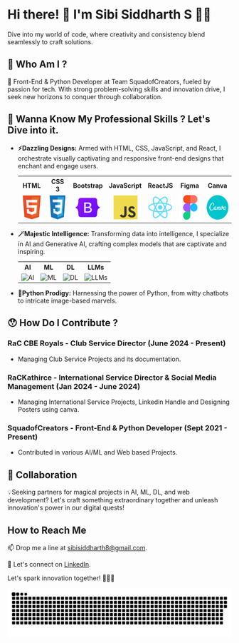 # Hi there! 👋 I'm Sibi Siddharth S 🚀✨

Dive into my world of code, where creativity and consistency blend seamlessly to craft solutions.

## 🫣 Who Am I ?

🚀 Front-End & Python Developer at Team SquadofCreators, fueled by passion for tech. With strong problem-solving skills and innovation drive, I seek new horizons to conquer through collaboration.

## 💼 Wanna Know My Professional Skills ? Let's Dive into it.

  - **⚡Dazzling Designs:** Armed with HTML, CSS, JavaScript, and React, I orchestrate visually captivating and responsive front-end designs that enchant and engage users.

    <table style="width: 100%; table-layout: fixed;">
      <tr align="center">
        <th>HTML</th>
        <th>CSS 3</th>
        <th>Bootstrap</th>
        <th>JavaScript</th>
        <th>ReactJS</th>
        <th>Figma</th>
        <th>Canva</th>
      </tr>
      <tr align="center">
        <td><img height="55" width="55"; src="https://github.com/devicons/devicon/blob/master/icons/html5/html5-original.svg" title="HTML" alt="HTML"/></td>
        <td><img height="55" width="55"; src="https://github.com/devicons/devicon/blob/master/icons/css3/css3-original.svg" title="CSS" alt="CSS"/></td>
        <td><img height="55" width="55"; src="https://github.com/devicons/devicon/blob/master/icons/bootstrap/bootstrap-original.svg" title="Bootstrap" alt="Bootstrap"/></td>
        <td><img height="55" width="55"; src="https://github.com/devicons/devicon/blob/master/icons/javascript/javascript-original.svg" title="JavaScript" alt="JavaScript"/></td>
        <td><img height="55" width="55"; src="https://github.com/devicons/devicon/blob/master/icons/react/react-original.svg" title="ReactJS" alt="ReactJS"/></td>
        <td><img height="55" width="55"; src="https://github.com/devicons/devicon/blob/master/icons/figma/figma-original.svg" title="Figma" alt="Figma"/></td>
        <td><img height="55" width="55"; src="https://github.com/devicons/devicon/blob/master/icons/canva/canva-original.svg" title="Canva" alt="Canva"/></td>
      </tr>
    </table>

    
  - **🪄Majestic Intelligence:** Transforming data into intelligence, I specialize in AI and Generative AI, crafting complex models that are captivate and inspiring.

    <table>
      <tr align="center">
        <th>AI</th>
        <th>ML</th>
        <th>DL</th>
        <th>LLMs</th>
      </tr>
      <tr>
        <td><img src="https://cdn-icons-png.flaticon.com/512/4630/4630645.png" title="AI" alt="AI" width="55" height="55"/></td>
        <td><img src="https://cdn-icons-png.flaticon.com/512/2980/2980560.png" title="ML" alt="ML" width="55" height="55"/></td>
        <td><img src="https://cdn-icons-png.flaticon.com/512/10817/10817412.png" title="DL" alt="DL" width="55" height="55"/></td>
        <td><img src="https://cdn-icons-png.flaticon.com/512/16806/16806660.png" title="LLMs" alt="LLMs" width="55" height="55"/></td>
      </tr>
    </table>
    
  - **🐍Python Prodigy:** Harnessing the power of Python, from witty chatbots to intricate image-based marvels.

## 😯 How Do I Contribute ?

### RaC CBE Royals - Club Service Director (June 2024 - Present)
- Managing Club Service Projects and its documentation.

### RaCKathirce - International Service Director & Social Media Management (Jan 2024 - June 2024)
- Managing International Service Projects, Linkedin Handle and Designing Posters using canva.

### SquadofCreators - Front-End & Python Developer (Sept 2021 - Present)
- Contributed in various AI/ML and Web based Projects.

## 🤝 Collaboration

💡Seeking partners for magical projects in AI, ML, DL, and web development? Let's craft something extraordinary together and unleash innovation's power in our digital quests!

## How to Reach Me

📫 Drop me a line at sibisiddharth8@gmail.com.

🔮 Let's connect on [LinkedIn](https://www.linkedin.com/in/sibisiddharths/).

Let's spark innovation together! 🧙‍♂️✨

<p align="center">
 <img width="1000" src="assets/github-snake.svg" alt="snake"/>
</p>